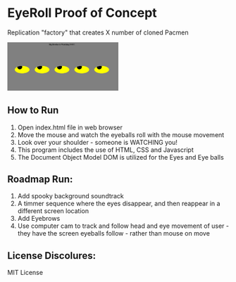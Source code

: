 # EyeRoll Proof of Concept 
Replication "factory" that creates X number of cloned Pacmen
<!--Expanded upon by Philip Case based on an MIT XPro class exercise June 2022-->


<img src="./scrnshot.png" style="max-width: 50%;">

<h2>How to Run</h2>

1. Open index.html file in web browser
2.  Move the mouse and watch the eyeballs roll with the mouse movement
3. Look over your shoulder - someone is WATCHING you!
4. This program includes the use of HTML, CSS and Javascript
5. The Document Object Model DOM is utilized for the Eyes and Eye balls




<h2>Roadmap Run:</h2>

1. Add spooky background soundtrack
2. A timmer sequence where the eyes disappear, and then reappear in a different screen location
3. Add Eyebrows
4.  Use computer cam to track and follow head and eye movement of user - they have the screen eyeballs follow - rather than mouse on move

<h2>License Discolures:</h2>
MIT License
